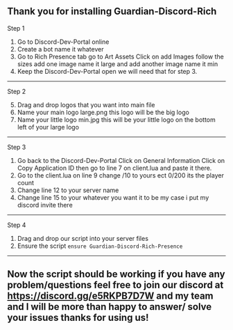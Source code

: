 ## Thank you for installing Guardian-Discord-Rich

Step 1

1. Go to Discord-Dev-Portal online 
2. Create a bot name it whatever
3. Go to Rich Presence tab go to Art Assets Click on add Images follow the sizes add one image name it large and add another image name it min
4. Keep the Discord-Dev-Portal open we will need that for step 3.

----------------------------

Step 2

5. Drag and drop logos that you want into main file
6. Name your main logo large.png this logo will be the big logo
7. Name your little logo min.jpg this will be your little logo on the bottom left of your large logo

------------------------

Step 3

1. Go back to the Discord-Dev-Portal Click on General Information Click on Copy Application ID then go to line 7 on client.lua and paste it there.
2. Go to the client.lua on line 9 change /10 to yours ect 0/200 its the player count
3. Change line 12 to your server name
3. Change line 15 to your whatever you want it to be my case i put my discord invite there

-------------------------

Step 4

1. Drag and drop our script into your server files 
2. Ensure the script `ensure Guardian-Discord-Rich-Presence`

--------------------------

## Now the script should be working if you have any problem/questions feel free to join our discord at https://discord.gg/e5RKPB7D7W and my team and I will be more than happy to answer/ solve your issues thanks for using us!
